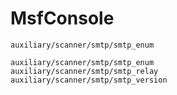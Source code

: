# MsfConsole

```
auxiliary/scanner/smtp/smtp_enum
```

```
auxiliary/scanner/smtp/smtp_enum
auxiliary/scanner/smtp/smtp_relay
auxiliary/scanner/smtp/smtp_version
```

